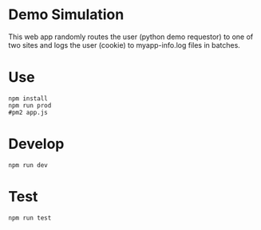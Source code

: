 # Demo Simulation

This web app randomly routes the user (python demo requestor) to one of two sites and logs the user (cookie) to myapp-info.log files in batches.

# Use

```
npm install
npm run prod
#pm2 app.js
```


# Develop

```
npm run dev
```

# Test

```
npm run test
```